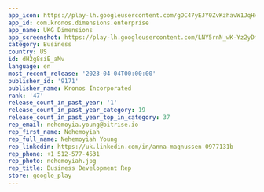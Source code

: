 ```yaml
---
app_icon: https://play-lh.googleusercontent.com/gOC47yEJY0ZvKzhavW1JqHvKNw48QmOw5KEUNdac8SF8bMNcrwgBZPG2JcBWUf27rg
app_id: com.kronos.dimensions.enterprise
app_name: UKG Dimensions
app_screenshot: https://play-lh.googleusercontent.com/LNY5rnN_wK-Yz2yDmMpIdNgkQRpt4KQN3-ha9JKniWm5C6ArAz0X35HUc1hBggVcSQ
category: Business
country: US
id: dH2g8siE_aMv
language: en
most_recent_release: '2023-04-04T00:00:00'
publisher_id: '9171'
publisher_name: Kronos Incorporated
rank: '47'
release_count_in_past_year: '1'
release_count_in_past_year_category: 19
release_count_in_past_year_top_in_category: 37
rep_email: nehemoyia.young@bitrise.io
rep_first_name: Nehemoyiah
rep_full_name: Nehemoyiah Young
rep_linkedin: https://uk.linkedin.com/in/anna-magnussen-0977131b
rep_phone: +1 512-577-4531
rep_photo: nehemoyiah.jpg
rep_title: Business Development Rep
store: google_play
---
```

